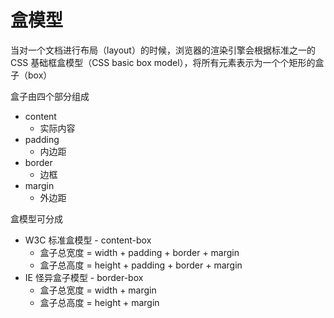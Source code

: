 # 盒模型

当对一个文档进行布局（layout）的时候，浏览器的渲染引擎会根据标准之一的 CSS 基础框盒模型（CSS basic box model），将所有元素表示为一个个矩形的盒子（box）

盒子由四个部分组成

- content
  - 实际内容
- padding
  - 内边距
- border
  - 边框
- margin
  - 外边距

盒模型可分成

- W3C 标准盒模型 - content-box
  - 盒子总宽度 = width + padding + border + margin
  - 盒子总高度 = height + padding + border + margin
- IE 怪异盒子模型 - border-box
  - 盒子总宽度 = width + margin
  - 盒子总高度 = height + margin
